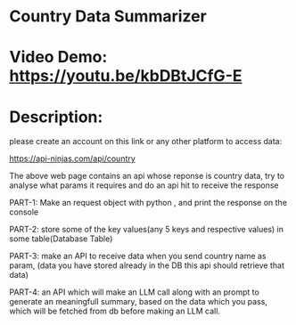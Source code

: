 # Country Data Summarizer
# Video Demo: https://youtu.be/kbDBtJCfG-E
# Description:

please create an account on this link or any other platform to access data:

https://api-ninjas.com/api/country

The above web page contains an api whose reponse is country data, try to analyse what params it requires and do an api hit to receive the response

PART-1: Make an request object with python , and print the response on the console

PART-2: store some of the key values(any 5 keys and respective values) in some table(Database Table)

PART-3: make an API to receive data when you send country name as param, (data you have stored already in the DB this api should retrieve that data)

PART-4: an API which will make an LLM call along with an prompt to generate an meaningfull summary, based on the data which you pass, which will be fetched from db before making an LLM call.

